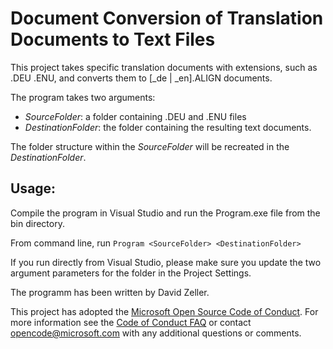 # Document Conversion of Translation Documents to Text Files

This project takes specific translation documents with extensions, such as .DEU .ENU, and converts them to [_de | _en].ALIGN documents. 

The program takes two arguments:
- _SourceFolder_: a folder containing .DEU and .ENU files
- _DestinationFolder_: the folder containing the resulting text documents.

The folder structure within the _SourceFolder_ will be recreated in the _DestinationFolder_.

## Usage:

Compile the program in Visual Studio and run the Program.exe file from the bin directory.

From command line, run 
`Program <SourceFolder> <DestinationFolder>`

If you run directly from Visual Studio, please make sure you update the two argument parameters for the folder in the Project Settings.


The programm has been written by David Zeller. 

This project has adopted the [Microsoft Open Source Code of Conduct](https://opensource.microsoft.com/codeofconduct/). For more information see the [Code of Conduct FAQ](https://opensource.microsoft.com/codeofconduct/faq/) or contact [opencode@microsoft.com](mailto:opencode@microsoft.com) with any additional questions or comments.
